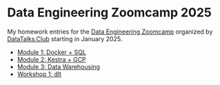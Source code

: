 # Data Engineering Zoomcamp 2025

My homework entries for the [Data Engineering Zoomcamp](https://github.com/DataTalksClub/data-engineering-zoomcamp) organized by [DataTalks.Club](https://datatalks.club/) starting in January 2025.

- [Module 1: Docker + SQL](./01-docker-terraform/README.md)
- [Module 2: Kestra + GCP](./02-workflow-orchestration/README.md)
- [Module 3: Data Warehousing](./03-data-warehousing/README.md)
- [Workshop 1: dlt](./w1-dlt-workshop/README.md)